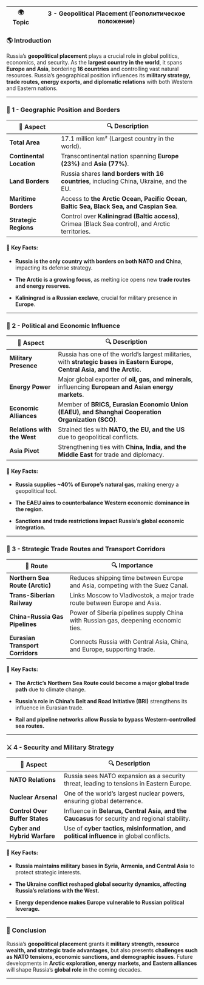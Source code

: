 
|🌍 Topic|3 - Geopolitical Placement (Геополитическое положение)|
|---|---|

### 🌎 Introduction

Russia’s **geopolitical placement** plays a crucial role in global politics, economics, and security. As the **largest country in the world**, it spans **Europe and Asia**, bordering **16 countries** and controlling vast natural resources. Russia’s geographical position influences its **military strategy, trade routes, energy exports, and diplomatic relations** with both Western and Eastern nations.

---

### 📍 1 - Geographic Position and Borders

|📌 Aspect|🔍 Description|
|---|---|
|**Total Area**|17.1 million km² (Largest country in the world).|
|**Continental Location**|Transcontinental nation spanning **Europe (23%)** and **Asia (77%)**.|
|**Land Borders**|Russia shares **land borders with 16 countries**, including China, Ukraine, and the EU.|
|**Maritime Borders**|Access to **the Arctic Ocean, Pacific Ocean, Baltic Sea, Black Sea, and Caspian Sea**.|
|**Strategic Regions**|Control over **Kaliningrad (Baltic access)**, Crimea (Black Sea control), and Arctic territories.|

#### 🧠 Key Facts:

- **Russia is the only country with borders on both NATO and China**, impacting its defense strategy.
    
- **The Arctic is a growing focus**, as melting ice opens new **trade routes and energy reserves**.
    
- **Kaliningrad is a Russian exclave**, crucial for military presence in **Europe**.
    

---

### 🔄 2 - Political and Economic Influence

|📌 Aspect|🔍 Description|
|---|---|
|**Military Presence**|Russia has one of the world’s largest militaries, with **strategic bases in Eastern Europe, Central Asia, and the Arctic**.|
|**Energy Power**|Major global exporter of **oil, gas, and minerals**, influencing **European and Asian energy markets**.|
|**Economic Alliances**|Member of **BRICS, Eurasian Economic Union (EAEU), and Shanghai Cooperation Organization (SCO)**.|
|**Relations with the West**|Strained ties with **NATO, the EU, and the US** due to geopolitical conflicts.|
|**Asia Pivot**|Strengthening ties with **China, India, and the Middle East** for trade and diplomacy.|

#### 🧠 Key Facts:

- **Russia supplies ~40% of Europe’s natural gas**, making energy a geopolitical tool.
    
- **The EAEU aims to counterbalance Western economic dominance in the region.**
    
- **Sanctions and trade restrictions impact Russia’s global economic integration.**
    

---

### 🚢 3 - Strategic Trade Routes and Transport Corridors

|📌 Route|🔍 Importance|
|---|---|
|**Northern Sea Route (Arctic)**|Reduces shipping time between Europe and Asia, competing with the Suez Canal.|
|**Trans-Siberian Railway**|Links Moscow to Vladivostok, a major trade route between Europe and Asia.|
|**China-Russia Gas Pipelines**|Power of Siberia pipelines supply China with Russian gas, deepening economic ties.|
|**Eurasian Transport Corridors**|Connects Russia with Central Asia, China, and Europe, supporting trade.|

#### 🧠 Key Facts:

- **The Arctic’s Northern Sea Route could become a major global trade path** due to climate change.
    
- **Russia’s role in China’s Belt and Road Initiative (BRI)** strengthens its influence in Eurasian trade.
    
- **Rail and pipeline networks allow Russia to bypass Western-controlled sea routes.**
    

---

### ⚔️ 4 - Security and Military Strategy

|📌 Aspect|🔍 Description|
|---|---|
|**NATO Relations**|Russia sees NATO expansion as a security threat, leading to tensions in Eastern Europe.|
|**Nuclear Arsenal**|One of the world’s largest nuclear powers, ensuring global deterrence.|
|**Control Over Buffer States**|Influence in **Belarus, Central Asia, and the Caucasus** for security and regional stability.|
|**Cyber and Hybrid Warfare**|Use of **cyber tactics, misinformation, and political influence** in global conflicts.|

#### 🧠 Key Facts:

- **Russia maintains military bases in Syria, Armenia, and Central Asia** to protect strategic interests.
    
- **The Ukraine conflict reshaped global security dynamics, affecting Russia’s relations with the West.**
    
- **Energy dependence makes Europe vulnerable to Russian political leverage.**
    

---

### 🎯 Conclusion

Russia’s **geopolitical placement** grants it **military strength, resource wealth, and strategic trade advantages**, but also presents **challenges such as NATO tensions, economic sanctions, and demographic issues**. Future developments in **Arctic exploration, energy markets, and Eastern alliances** will shape Russia’s **global role** in the coming decades.

---